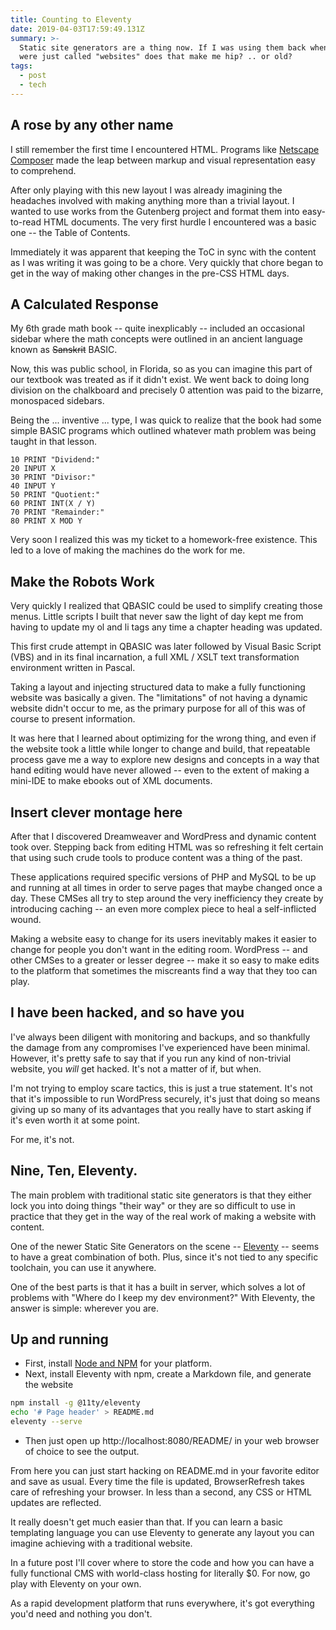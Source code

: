 ```yaml
---
title: Counting to Eleventy
date: 2019-04-03T17:59:49.131Z
summary: >-
  Static site generators are a thing now. If I was using them back when they
  were just called "websites" does that make me hip? .. or old?
tags:
  - post
  - tech
---
```

## A rose by any other name

I still remember the first time I encountered HTML. Programs like [Netscape Composer](https://en.wikipedia.org/wiki/Netscape_Composer) made the leap between markup and visual representation easy to comprehend.

After only playing with this new layout I was already imagining the headaches involved with making anything more than a trivial layout. I wanted to use works from the Gutenberg project and format them into easy-to-read HTML documents. The very first hurdle I encountered was a basic one -- the Table of Contents.

Immediately it was apparent that keeping the ToC in sync with the content as I was writing it was going to be a chore. Very quickly that chore began to get in the way of making other changes in the pre-CSS HTML days.

## A Calculated Response

My 6th grade math book -- quite inexplicably -- included an occasional sidebar where the math concepts were outlined in an ancient language known as ~~Sanskrit~~ BASIC.

Now, this was public school, in Florida, so as you can imagine this part of our textbook was treated as if it didn't exist. We went back to doing long division on the chalkboard and precisely 0 attention was paid to the bizarre, monospaced sidebars.

Being the ... inventive ... type, I was quick to realize that the book had some simple BASIC programs which outlined whatever math problem was being taught in that lesson.

```basic
10 PRINT "Dividend:"
20 INPUT X
30 PRINT "Divisor:"
40 INPUT Y
50 PRINT "Quotient:"
60 PRINT INT(X / Y)
70 PRINT "Remainder:"
80 PRINT X MOD Y
```

Very soon I realized this was my ticket to a homework-free existence. This led to a love of making the machines do the work for me.

## Make the Robots Work

Very quickly I realized that QBASIC could be used to simplify creating those menus. Little scripts I built that never saw the light of day kept me from having to update my ol and li tags any time a chapter heading was updated.

This first crude attempt in QBASIC was later followed by Visual Basic Script (VBS) and in its final incarnation, a full XML / XSLT text transformation environment written in Pascal.

Taking a layout and injecting structured data to make a fully functioning website was basically a given. The "limitations" of not having a dynamic website didn't occur to me, as the primary purpose for all of this was of course to present information.

It was here that I learned about optimizing for the wrong thing, and even if the website took a little while longer to change and build, that repeatable process gave me a way to explore new designs and concepts in a way that hand editing would have never allowed -- even to the extent of making a mini-IDE to make ebooks out of XML documents.

## Insert clever montage here

After that I discovered Dreamweaver and WordPress and dynamic content took over. Stepping back from editing HTML was so refreshing it felt certain that using such crude tools to produce content was a thing of the past.

These applications required specific versions of PHP and MySQL to be up and running at all times in order to serve pages that maybe changed once a day. These CMSes all try to step around the very inefficiency they create by introducing caching -- an even more complex piece to heal a self-inflicted wound.

Making a website easy to change for its users inevitably makes it easier to change for people you don't want in the editing room. WordPress -- and other CMSes to a greater or lesser degree -- make it so easy to make edits to the platform that sometimes the miscreants find a way that they too can play.

## I have been hacked, and so have you

I've always been diligent with monitoring and backups, and so thankfully the damage from any compromises I've experienced have been minimal. However, it's pretty safe to say that if you run any kind of non-trivial website, you _will_ get hacked. It's not a matter of if, but when.

I'm not trying to employ scare tactics, this is just a true statement. It's not that it's impossible to run WordPress securely, it's just that doing so means giving up so many of its advantages that you really have to start asking if it's even worth it at some point.

For me, it's not.

## Nine, Ten, Eleventy.

The main problem with traditional static site generators is that they either lock you into doing things "their way" or they are so difficult to use in practice that they get in the way of the real work of making a website with content.

One of the newer Static Site Generators on the scene -- [Eleventy](https://www.11ty.io/) -- seems to have a great combination of both. Plus, since it's not tied to any specific toolchain, you can use it anywhere.

One of the best parts is that it has a built in server, which solves a lot of problems with "Where do I keep my dev environment?" With Eleventy, the answer is simple: wherever you are.

## Up and running
- First, install [Node and NPM](https://nodejs.org/) for your platform.
- Next, install Eleventy with npm, create a Markdown file, and generate the website
```bash
npm install -g @11ty/eleventy
echo '# Page header' > README.md
eleventy --serve
```
- Then just open up http://localhost:8080/README/ in your web browser of choice to see the output. 

From here you can just start hacking on README.md in your favorite editor and save as usual. Every time the file is updated, BrowserRefresh takes care of refreshing your browser. In less than a second, any CSS or HTML updates are reflected.

It really doesn't get much easier than that. If you can learn a basic templating language you can use Eleventy to generate any layout you can imagine achieving with a traditional website.

In a future post I'll cover where to store the code and how you can have a fully functional CMS with world-class hosting for literally $0. For now, go play with Eleventy on your own. 

As a rapid development platform that runs everywhere, it's got everything you'd need and nothing you don't.
